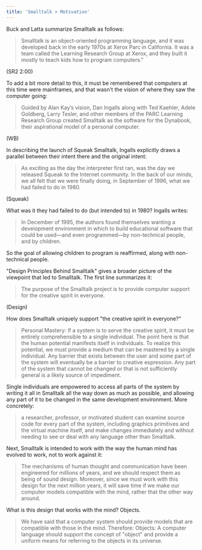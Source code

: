 ```yaml
---
title: 'Smalltalk > Motivation'
---
```


Buck and Latta summarize Smalltalk as follows:

> Smalltalk is an object-oriented programming language, and it was developed back in the early 1970s at Xerox Parc in California. It was a team called the Learning Research Group at Xerox, and they built it mostly to teach kids how to program computers."

(SR2 2:00)

To add a bit more detail to this, it must be remembered that computers at this time were mainframes, and that wasn't the vision of where they saw the computer going:

> Guided by Alan Kay’s vision, Dan Ingalls along with Ted Kaehler, Adele Goldberg, Larry Tesler, and other members of the PARC Learning Research Group created Smalltalk as the software for the Dynabook, their aspirational model of a personal computer.

(WB)

In describing the launch of Squeak Smalltalk, Ingalls explicitly draws a parallel between their intent there and the original intent:

> As exciting as the day the interpreter first ran, was the day we released Squeak to the Internet community. In the back of our minds, we all felt that we were finally doing, in September of 1996, what we had failed to do in 1980.

(Squeak)

What was it they had failed to do (but intended to) in 1980? Ingalls writes:

> In December of 1995, the authors found themselves wanting a development environment in which to build educational software that could be used—and even programmed—by non-technical people, and by children.

So the goal of allowing children to program is reaffirmed, along with non-technical people.

"Design Principles Behind Smalltalk" gives a broader picture of the viewpoint that led to Smalltalk. The first line summarizes it:

> The purpose of the Smalltalk project is to provide computer support for the creative spirit in everyone.

(Design)

How does Smalltalk uniquely support "the creative spirit in everyone?"

> Personal Mastery: If a system is to serve the creative spirit, it must be entirely comprehensible to a single individual. The point here is that the human potential manifests itself in individuals. To realize this potential, we must provide a medium that can be mastered by a single individual. Any barrier that exists between the user and some part of the system will eventually be a barrier to creative expression. Any part of the system that cannot be changed or that is not sufficiently general is a likely source of impediment.

Single individuals are empowered to access all parts of the system by writing it all in Smalltalk all the way down as much as possible, and allowing any part of it to be changed in the same development environment. More concretely:

> a researcher, professor, or motivated student can examine source code for every part of the system, including graphics primitives and the virtual machine itself, and make changes immediately and without needing to see or deal with any language other than Smalltalk.

Next, Smalltalk is intended to work with the way the human mind has evolved to work, not to work against it:

> The mechanisms of human thought and communication have been engineered for millions of years, and we should respect them as being of sound design. Moreover, since we must work with this design for the next million years, it will save time if we make our computer models compatible with the mind, rather that the other way around.

What is this design that works with the mind? Objects.

> We have said that a computer system should provide models that are compatible with those in the mind. Therefore: Objects: A computer language should support the concept of "object" and provide a uniform means for referring to the objects in its universe.
